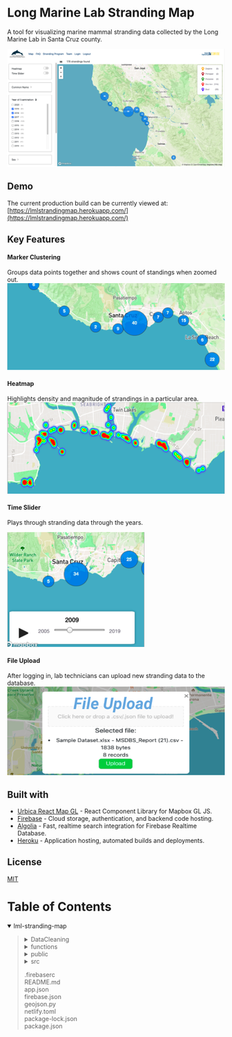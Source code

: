 # Long Marine Lab Stranding Map
A tool for visualizing marine mammal stranding data collected by the Long Marine Lab in Santa Cruz county.

![screenshot01](/public/screenshots/screenshot01.png)


## Demo
The current production build can be currently viewed at: [https://lmlstrandingmap.herokuapp.com/](https://lmlstrandingmap.herokuapp.com/)


## Key Features
#### Marker Clustering
Groups data points together and shows count of standings when zoomed out.
![marker-clustering](/public/screenshots/marker-clustering.png)

#### Heatmap
Highlights density and magnitude of strandings in a particular area.
![Heatmap](/public/screenshots/heatmap.png)

#### Time Slider
Plays through stranding data through the years.

![Time Slider 2](/public/screenshots/time-slider02.png)

#### File Upload
After logging in, lab technicians can upload new stranding data to the database.
![File Upload](/public/screenshots/file-upload.png)


## Built with
- [Urbica React Map GL](https://urbica.github.io/react-map-gl/) - React Component Library for Mapbox GL JS.
- [Firebase](https://firebase.google.com/) - Cloud storage, authentication, and backend code hosting.
- [Algolia](https://algolia.com/) - Fast, realtime search integration for Firebase Realtime Database.
- [Heroku](https://heroku.com/) - Application hosting, automated builds and deployments.


## License
[MIT](https://choosealicense.com/licenses/mit/)

# Table of Contents
<details open><summary>lml-stranding-map</summary><blockquote>

<details><summary>DataCleaning</summary><blockquote>

cleanup.py - *python script*
</blockquote></details>

<details><summary>functions</summary><blockquote>
<details><summary>src</summary><blockquote>

index.ts - *Database config and functions*
</blockquote></details>

.eslintrc.json  
index.js  
package-lock.json  
package.json  
tsconfig.json  
tslint.json
</blockquote></details>

<details><summary>public</summary><blockquote>
<details><summary>screenshots</summary><blockquote>

file-upload.png  
heatmap.png  
marker-clustering.png  
screenshot01.png  
time-slider01.png  
time-slider02.png
</blockquote></details>

baskin-logo-banner-2021.png  
baskin-logo-banner-new.jpg  
baskin-logo-banner.png  
dead_seal_image.jpg  
favicon.ico  
index.html  
logo192.png  
logo512.png  
long-marine-stranding-program.png  
long-marine-stranding-program.svg  
manifest.json  
red-pin.svg  
robots.txt  
seal-face-svgrepo-com.svg  
seal-grey-svgrepo-com.svg  
seal-svgrepo-com.svg  
seal.png
</blockquote></details>

<details><summary>src</summary><blockquote>
<details><summary>Components</summary><blockquote>

About.css  
About.js - *Recognition page for teams that have worked on the website*  
CaseStudyPage.css  
CaseStudyPage.js - *"Stranding Story" case study page displaying stranding field number, photo, and writeup*  
CaseStudyPopup.css  
CaseStudyPopup.js - *"Stranding Story" popup for map pins*  
ClusteredMarkers.css  
ClusteredMarkers.js  
Content.css  
Content.js - *Layout of non-map portion of the page (sidebar, slider toggles)*  
DropdownRefinementList.css  
DropdownRefinementList.js  
Filter.js  
Footer.css  
Footer.js  
Legend.css  
Legend.js  
Login.js  
LoginStyles.css  
Map.js  
MarkerSVG.js  
NavMenu.css  
NavMenu.js - *Top NavBar of page above map*  
Sidebar.css  
Sidebar.js  
Signup.js  
StarSVG.js  
StrandingPopup.css  
StrandingPopup.js - *Stranding info popup for map pins*  
TimeSlider.css  
TimeSlider.js - *Year filter slider and play button*  
UploadDomoicAcidPopup.js - *Allows LML to upload domoic acid data in csv format for previously uploaded strandings*  
UploadPopup.css  
UploadPopup.js - *Allows LML to upload stranding data in csv format*  
faq.js  
heatmapLayer.js
</blockquote></details>

<details><summary>config</summary><blockquote>

Fire.js
</blockquote></details>

App.js  
App.test.js  
Auth.js  
PrivateRoute.js  
api.js  
index.css  
index.js  
logo.svg  
serviceWorker.js  
setupTests.js
</blockquote></details>

.firebaserc  
README.md  
app.json  
firebase.json  
geojson.py  
netlify.toml  
package-lock.json  
package.json
</blockquote></details>  


<!--
<details><summary>Template</summary><blockquote>

text
</blockquote></details>

[Reference used to build table of contents](https://gist.github.com/pierrejoubert73/902cc94d79424356a8d20be2b382e1ab)
-->
